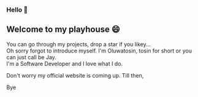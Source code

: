 ### Hello 👋

## Welcome to my playhouse 😄

You can go through my projects, drop a star if you likey... <br/>
Oh sorry forgot to introduce myself. I'm Oluwatosin, tosin for short or you can just call be Jay.<br/>
I'm a Software Developer and I love what I do.<br/>

Don't worry my official website is coming up. Till then,<br/>

Bye 
